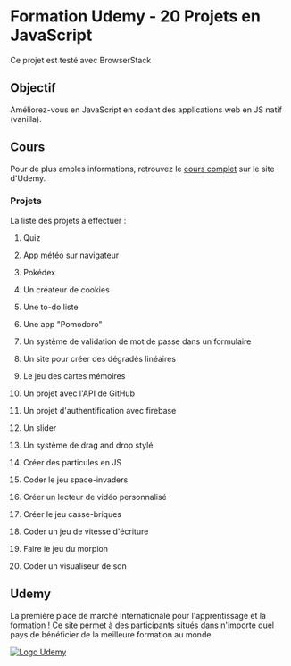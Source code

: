 # Formation Udemy - 20 Projets en JavaScript
Ce projet est testé avec BrowserStack 
## Objectif
Améliorez-vous en JavaScript en codant des applications web en JS natif (vanilla).

## Cours

Pour de plus amples informations, retrouvez le [cours complet](https://www.udemy.com/course/20-projets-en-javascript/ "20 Projets en JavaScript") sur le site d'Udemy.

### Projets

La liste des projets à effectuer :

1. Quiz

2. App météo sur navigateur

3. Pokédex

4. Un créateur de cookies

5. Une to-do liste

6. Une app "Pomodoro"

7. Un système de validation de mot de passe dans un formulaire

8. Un site pour créer des dégradés linéaires

9. Le jeu des cartes mémoires

10. Un projet avec l'API de GitHub

11. Un projet d'authentification avec firebase

12. Un slider

13. Un système de drag and drop stylé

14. Créer des particules en JS

15. Coder le jeu space-invaders

16. Créer un lecteur de vidéo personnalisé

17. Créer le jeu casse-briques

18. Coder un jeu de vitesse d'écriture

19. Faire le jeu du morpion

20. Coder un visualiseur de son

## Udemy

La première place de marché internationale pour l'apprentissage et la formation ! Ce site permet à des participants situés dans n'importe quel pays de bénéficier de la meilleure formation au monde.

[![Logo Udemy](https://s.udemycdn.com/meta/default-meta-image-v2.png "Udemy")](https://www.udemy.com/)
